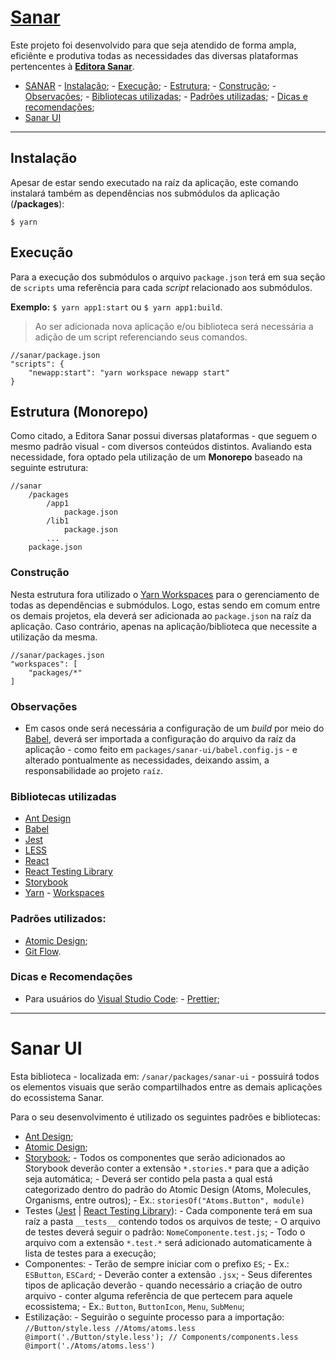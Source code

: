 # [Sanar](https://www.editorasanar.com.br/)

Este projeto foi desenvolvido para que seja atendido de forma ampla, eficiênte e produtiva todas as necessidades das diversas plataformas pertencentes à [**Editora Sanar**](https://www.editorasanar.com.br/).

-   [SANAR](#) - [Instalação](#instalacao); - [Execução](#execucao); - [Estrutura](#estrutura); - [Construção](#construcao); - [Observações](#observações); - [Bibliotecas utilizadas](#bibliotecas-utilizadas); - [Padrões utilizadas](#padrões-utilizadas); - [Dicas e recomendações](#dicas-e-recomendações);
-   [Sanar UI](#sanar-ui)

---

## Instalação

Apesar de estar sendo executado na raíz da aplicação, este comando instalará também as dependências nos submódulos da aplicação (**/packages**):

`$ yarn`

## Execução

Para a execução dos submódulos o arquivo `package.json` terá em sua seção de `scripts` uma referência para cada _script_ relacionado aos submódulos.

**Exemplo:** `$ yarn app1:start` ou `$ yarn app1:build`.

> Ao ser adicionada nova aplicação e/ou biblioteca será necessária a adição de um script referenciando seus comandos.

```
//sanar/package.json
"scripts": {
	"newapp:start": "yarn workspace newapp start"
}
```

## Estrutura (Monorepo)

Como citado, a Editora Sanar possui diversas plataformas - que seguem o mesmo padrão visual - com diversos conteúdos distintos. Avaliando esta necessidade, fora optado pela utilização de um **Monorepo** baseado na seguinte estrutura:

```
//sanar
	/packages
		/app1
			package.json
		/lib1
			package.json
		...
	package.json
```

### Construção

Nesta estrutura fora utilizado o [Yarn Workspaces](https://yarnpkg.com/lang/en/docs/workspaces/) para o gerenciamento de todas as dependências e submódulos. Logo, estas sendo em comum entre os demais projetos, ela deverá ser adicionada ao `package.json` na raíz da aplicação. Caso contrário, apenas na aplicação/biblioteca que necessite a utilização da mesma.

```
//sanar/packages.json
"workspaces": [
	"packages/*"
]
```

### Observações

-   Em casos onde será necessária a configuração de um _build_ por meio do [Babel](https://babeljs.io/), deverá ser importada a configuração do arquivo da raíz da aplicação - como feito em `packages/sanar-ui/babel.config.js` - e alterado pontualmente as necessidades, deixando assim, a responsabilidade ao projeto `raíz`.

### Bibliotecas utilizadas

-   [Ant Design](https://ant.design/)
-   [Babel](https://babeljs.io/)
-   [Jest](https://jestjs.io/)
-   [LESS](http://lesscss.org/)
-   [React](https://reactjs.org/)
-   [React Testing Library](https://github.com/kentcdodds/react-testing-library)
-   [Storybook](https://storybook.js.org/)
-   [Yarn](https://yarnpkg.com/) - [Workspaces](https://yarnpkg.com/lang/en/docs/workspaces/)

### Padrões utilizados:

-   [Atomic Design](http://bradfrost.com/blog/post/atomic-web-design/);
-   [Git Flow](https://danielkummer.github.io/git-flow-cheatsheet/index.html).

### Dicas e Recomendações

-   Para usuários do [Visual Studio Code](https://code.visualstudio.com/): - [Prettier](https://marketplace.visualstudio.com/items?itemName=esbenp.prettier-vscode);

---

# Sanar UI

Esta biblioteca - localizada em: `/sanar/packages/sanar-ui` - possuirá todos os elementos visuais que serão compartilhados entre as demais aplicações do ecossistema Sanar.

Para o seu desenvolvimento é utilizado os seguintes padrões e bibliotecas:

-   [Ant Design](https://ant.design/);
-   [Atomic Design](http://bradfrost.com/blog/post/atomic-web-design/);
-   [Storybook](https://storybook.js.org/); - Todos os componentes que serão adicionados ao Storybook deverão conter a extensão `*.stories.*` para que a adição seja automática; - Deverá ser contido pela pasta a qual está categorizado dentro do padrão do Atomic Design (Atoms, Molecules, Organisms, entre outros); - Ex.: `storiesOf("Atoms.Button", module)`
-   Testes ([Jest](https://jestjs.io/) | [React Testing Library](https://github.com/kentcdodds/react-testing-library)): - Cada componente terá em sua raíz a pasta `__tests__` contendo todos os arquivos de teste; - O arquivo de testes deverá seguir o padrão: `NomeComponente.test.js`; - Todo o arquivo com a extensão `*.test.*` será adicionado automaticamente à lista de testes para a execução;
-   Componentes: - Terão de sempre iniciar com o prefixo `ES`; - Ex.: `ESButton`, `ESCard`; - Deverão conter a extensão `.jsx`; - Seus diferentes tipos de aplicação deverão - quando necessário a criação de outro arquivo - conter alguma referência de que pertecem para aquele ecossistema; - Ex.: `Button`, `ButtonIcon`, `Menu`, `SubMenu`;
-   Estilização: - Seguirão o seguinte processo para a importação:
    `//Button/style.less //Atoms/atoms.less @import('./Button/style.less'); // Components/components.less @import('./Atoms/atoms.less')`

